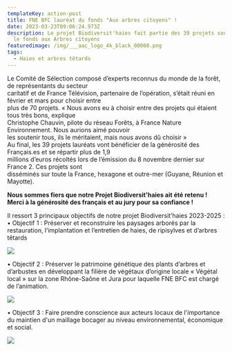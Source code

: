 ```yaml
---
templateKey: action-post
title: FNE BFC lauréat du fonds "Aux arbres citoyens" !
date: 2023-03-23T09:06:24.973Z
description: Le projet Biodiversit'haies fait partie des 39 projets soutenus par
  le fonds aux Arbres citoyens
featuredimage: /img/___aac_logo_4k_black_00000.png
tags:
  - Haies et arbres têtards
---
```

<!--StartFragment-->

Le Comité de Sélection composé d’experts reconnus du monde de la forêt, de représentants du secteur\
caritatif et de France Télévision, partenaire de l’opération, s’était réuni en février et mars pour choisir entre\
plus de 70 projets. « Nous avons eu à choisir entre des projets qui étaient tous très bons, explique\
Christophe Chauvin, pilote du réseau Forêts, à France Nature Environnement. Nous aurions aimé pouvoir\
les soutenir tous, ils le méritaient, mais nous avons dû choisir »\
Au final, les 39 projets lauréats vont bénéficier de la générosité des Français.es et se répartir plus de 1,9\
millions d’euros récoltés lors de l’émission du 8 novembre dernier sur France 2. Ces projets sont\
disséminés sur toute la France, hexagone et outre-mer (Guyane, Réunion et Mayotte).

**Nous sommes fiers que notre Projet Biodiversit'haies ait été retenu ! Merci à la générosité des français et au jury pour sa confiance !**

Il ressort 3 principaux objectifs de notre projet Biodiversit’haies 2023-2025 :
• Objectif 1 : Préserver et reconstruire les paysages arborés par la restauration, l’implantation et l’entretien de haies, de ripisylves et d’arbres têtards

![](/img/p9250546-alignement-charme-toucy-89.jpg?nf_resize=fit&w=400#img-center)

• Objectif 2 : Préserver le patrimoine génétique des plants d’arbres et d’arbustes en développant la filière de végétaux d’origine locale « Végétal local » sur la zone Rhône-Saône et Jura pour laquelle FNE BFC est chargé de l’animation.

![](/img/dsc_0200-1024x576.jpg?nf_resize=fit&w=400#img-center)

• Objectif 3 : Faire prendre conscience aux acteurs locaux de l'importance du maintien d'un maillage bocager au niveau environnemental, économique et social.

![](/img/dsc_0509-2-.jpg?nf_resize=fit&w=400#img-center)

<!--EndFragment-->